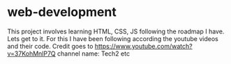# web-development
This project involves learning HTML, CSS, JS following the roadmap I have. Lets get to it.
For this I have been following according the youtube videos and their code. 
Credit goes to https://www.youtube.com/watch?v=37KohMnlP7Q channel name: Tech2 etc
